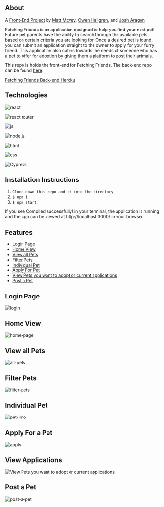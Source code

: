 ## About 

A [Front-End Project](https://mod4.turing.edu/projects/capstone.html) by [Matt Mcvey](https://github.com/mattmcvey), [Owen Hallgren](https://github.com/OwenHallgren), and [Josh Aragon](https://github.com/JoshAragon)


Fetching Friends is an application designed to help you find your next pet! Future pet parents have the ability to search through the available pets based on certain criteria you are looking for. Once a desired pet is found, you can submit an application straight to the owner to apply for your furry friend. This application also caters towards the needs of someone who has a pet to offer for adoption by giving them a platform to post their animals.

This repo is holds the front-end for Fetching Friends. The back-end repo can be found [here](https://github.com/FetchingFriends/fetching-friends-backend).

[Fetching Friends Back-end Heroku](https://fetching-friends-backend.herokuapp.com/)


## Technologies

![react](https://img.shields.io/badge/React-20232A?style=for-the-badge&logo=react&logoColor=61DAFB)

![react router](https://img.shields.io/badge/React_Router-CA4245?style=for-the-badge&logo=react-router&logoColor=white)

![js](https://img.shields.io/badge/JavaScript-F7DF1E?style=for-the-badge&logo=javascript&logoColor=black)

![node.js](	https://img.shields.io/badge/Node.js-43853D?style=for-the-badge&logo=node.js&logoColor=white)

![html](https://img.shields.io/badge/HTML5-E34F26?style=for-the-badge&logo=html5&logoColor=white)

![css](https://img.shields.io/badge/CSS3-1572B6?style=for-the-badge&logo=css3&logoColor=white)

<img alt="Cypress" src='https://img.shields.io/badge/cypress%20-%23404d59.svg?&style=for-the-badge&logo=Cypress&logoColor=white'/>

## Installation Instructions
1. `Clone down this repo and cd into the directory`
2. `$ npm i`
3. `$ npm start`

If you see Compiled successfully! in your terminal, the application is running and the app can be viewed at http://localhost:3000/ in your browser.


## Features

+ [Login Page](#login)
+ [Home View](#home-page)
+ [View all Pets](#all-pets)
+ [Filter Pets](#filter-pets)
+ [Individual Pet](#pet-info)
+ [Apply For Pet](#apply)
+ [View Pets you want to adopt or current applications](#applications)
+ [Post a Pet](#post-a-pet)

## Login Page

![login](https://user-images.githubusercontent.com/71943275/119885045-8bb01a00-beee-11eb-8973-1514393097e2.png)

## Home View

![home-page](https://user-images.githubusercontent.com/71943275/119885207-c31ec680-beee-11eb-94c1-4a83ff42bc4c.png)

## View all Pets

![all-pets](https://user-images.githubusercontent.com/71943275/119885366-fbbea000-beee-11eb-985b-399d83897d50.png)

## Filter Pets

![filter-pets](https://user-images.githubusercontent.com/71943275/119885462-1abd3200-beef-11eb-900c-96d5760b4203.png)

## Individual Pet

![pet-info](https://user-images.githubusercontent.com/71943275/119885534-2f99c580-beef-11eb-93e2-f72002fa0f38.png)

## Apply For a Pet

![apply](https://user-images.githubusercontent.com/71943275/119885649-53f5a200-beef-11eb-9879-1124b7006a34.png)

## View Applications

![View Pets you want to adopt or current applications](https://user-images.githubusercontent.com/71943275/119885803-84d5d700-beef-11eb-905c-2426d494acd1.png)

## Post a Pet

![post-a-pet](https://user-images.githubusercontent.com/71943275/119885895-a040e200-beef-11eb-8017-bb3ead68f5d6.png)





